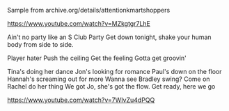 Sample from archive.org/details/attentionkmartshoppers

https://www.youtube.com/watch?v=MZkgtgr7LhE

Ain't no party like an S Club Party
Get down tonight, shake your human body from side to side.

Player hater
Push the ceiling 
Get the feeling
Gotta get groovin'

Tina's doing her dance
Jon's looking for romance
Paul's down on the floor
Hannah's screaming out for more 
Wanna see Bradley swing? 
Come on Rachel do her thing
We got Jo, she's got the flow.
Get ready, here we go

https://www.youtube.com/watch?v=7WIvZu4dPQQ